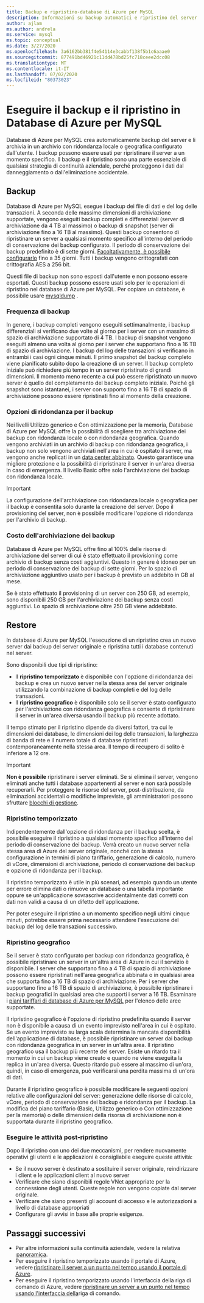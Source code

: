 ```yaml
---
title: Backup e ripristino-database di Azure per MySQL
description: Informazioni su backup automatici e ripristino del server Database di Azure per MySQL.
author: ajlam
ms.author: andrela
ms.service: mysql
ms.topic: conceptual
ms.date: 3/27/2020
ms.openlocfilehash: 3a6162bb381f4e54114e3cabbf138f5b1c6aaae0
ms.sourcegitcommit: 877491bd46921c11dd478bd25fc718ceee2dcc08
ms.translationtype: MT
ms.contentlocale: it-IT
ms.lasthandoff: 07/02/2020
ms.locfileid: "80373023"
---
```

# <a name="backup-and-restore-in-azure-database-for-mysql"></a>Eseguire il backup e il ripristino in Database di Azure per MySQL

Database di Azure per MySQL crea automaticamente backup del server e li archivia in un archivio con ridondanza locale o geografica configurato dall'utente. I backup possono essere usati per ripristinare il server a un momento specifico. Il backup e il ripristino sono una parte essenziale di qualsiasi strategia di continuità aziendale, perché proteggono i dati dal danneggiamento o dall'eliminazione accidentale.

## <a name="backups"></a>Backup

Database di Azure per MySQL esegue i backup dei file di dati e del log delle transazioni. A seconda delle massime dimensioni di archiviazione supportate, vengono eseguiti backup completi e differenziali (server di archiviazione da 4 TB al massimo) o backup di snapshot (server di archiviazione fino a 16 TB al massimo). Questi backup consentono di ripristinare un server a qualsiasi momento specifico all'interno del periodo di conservazione dei backup configurato. Il periodo di conservazione dei backup predefinito è di sette giorni. [Facoltativamente, è possibile configurarlo](howto-restore-server-portal.md#set-backup-configuration) fino a 35 giorni. Tutti i backup vengono crittografati con crittografia AES a 256 bit.

Questi file di backup non sono esposti dall'utente e non possono essere esportati. Questi backup possono essere usati solo per le operazioni di ripristino nel database di Azure per MySQL. Per copiare un database, è possibile usare [mysqldump](concepts-migrate-dump-restore.md) .

### <a name="backup-frequency"></a>Frequenza di backup

In genere, i backup completi vengono eseguiti settimanalmente, i backup differenziali si verificano due volte al giorno per i server con un massimo di spazio di archiviazione supportato di 4 TB. I backup di snapshot vengono eseguiti almeno una volta al giorno per i server che supportano fino a 16 TB di spazio di archiviazione. I backup del log delle transazioni si verificano in entrambi i casi ogni cinque minuti. Il primo snapshot del backup completo viene pianificato subito dopo la creazione di un server. Il backup completo iniziale può richiedere più tempo in un server ripristinato di grandi dimensioni. Il momento meno recente a cui può essere ripristinato un nuovo server è quello del completamento del backup completo iniziale. Poiché gli snapshot sono istantanei, i server con supporto fino a 16 TB di spazio di archiviazione possono essere ripristinati fino al momento della creazione.

### <a name="backup-redundancy-options"></a>Opzioni di ridondanza per il backup

Nei livelli Utilizzo generico e Con ottimizzazione per la memoria, Database di Azure per MySQL offre la possibilità di scegliere tra archiviazione dei backup con ridondanza locale o con ridondanza geografica. Quando vengono archiviati in un archivio di backup con ridondanza geografica, i backup non solo vengono archiviati nell'area in cui è ospitato il server, ma vengono anche replicati in un [data center abbinato](https://docs.microsoft.com/azure/best-practices-availability-paired-regions). Questo garantisce una migliore protezione e la possibilità di ripristinare il server in un'area diversa in caso di emergenza. Il livello Basic offre solo l'archiviazione dei backup con ridondanza locale.

> [!IMPORTANT]
> La configurazione dell'archiviazione con ridondanza locale o geografica per il backup è consentita solo durante la creazione del server. Dopo il provisioning del server, non è possibile modificare l'opzione di ridondanza per l'archivio di backup.

### <a name="backup-storage-cost"></a>Costo dell'archiviazione dei backup

Database di Azure per MySQL offre fino al 100% delle risorse di archiviazione del server di cui è stato effettuato il provisioning come archivio di backup senza costi aggiuntivi. Questo in genere è idoneo per un periodo di conservazione dei backup di sette giorni. Per lo spazio di archiviazione aggiuntivo usato per i backup è previsto un addebito in GB al mese.

Se è stato effettuato il provisioning di un server con 250 GB, ad esempio, sono disponibili 250 GB per l'archiviazione dei backup senza costi aggiuntivi. Lo spazio di archiviazione oltre 250 GB viene addebitato.

## <a name="restore"></a>Restore

In database di Azure per MySQL l'esecuzione di un ripristino crea un nuovo server dai backup del server originale e ripristina tutti i database contenuti nel server.

Sono disponibili due tipi di ripristino:

- Il **ripristino temporizzato** è disponibile con l'opzione di ridondanza dei backup e crea un nuovo server nella stessa area del server originale utilizzando la combinazione di backup completi e del log delle transazioni.
- Il **ripristino geografico** è disponibile solo se il server è stato configurato per l'archiviazione con ridondanza geografica e consente di ripristinare il server in un'area diversa usando il backup più recente adottato.

Il tempo stimato per il ripristino dipende da diversi fattori, tra cui le dimensioni dei database, le dimensioni dei log delle transazioni, la larghezza di banda di rete e il numero totale di database ripristinati contemporaneamente nella stessa area. Il tempo di recupero di solito è inferiore a 12 ore.

> [!IMPORTANT]
> **Non è possibile** ripristinare i server eliminati. Se si elimina il server, vengono eliminati anche tutti i database appartenenti al server e non sarà possibile recuperarli. Per proteggere le risorse del server, post-distribuzione, da eliminazioni accidentali o modifiche impreviste, gli amministratori possono sfruttare [blocchi di gestione](https://docs.microsoft.com/azure/azure-resource-manager/resource-group-lock-resources).

### <a name="point-in-time-restore"></a>Ripristino temporizzato

Indipendentemente dall'opzione di ridondanza per il backup scelta, è possibile eseguire il ripristino a qualsiasi momento specifico all'interno del periodo di conservazione dei backup. Verrà creato un nuovo server nella stessa area di Azure del server originale, nonché con la stessa configurazione in termini di piano tariffario, generazione di calcolo, numero di vCore, dimensioni di archiviazione, periodo di conservazione dei backup e opzione di ridondanza per il backup.

Il ripristino temporizzato è utile in più scenari, ad esempio quando un utente per errore elimina dati o rimuove un database o una tabella importante oppure se un'applicazione sovrascrive accidentalmente dati corretti con dati non validi a causa di un difetto dell'applicazione.

Per poter eseguire il ripristino a un momento specifico negli ultimi cinque minuti, potrebbe essere prima necessario attendere l'esecuzione del backup del log delle transazioni successivo.

### <a name="geo-restore"></a>Ripristino geografico

Se il server è stato configurato per backup con ridondanza geografica, è possibile ripristinare un server in un'altra area di Azure in cui il servizio è disponibile. I server che supportano fino a 4 TB di spazio di archiviazione possono essere ripristinati nell'area geografica abbinata o in qualsiasi area che supporta fino a 16 TB di spazio di archiviazione. Per i server che supportano fino a 16 TB di spazio di archiviazione, è possibile ripristinare i backup geografici in qualsiasi area che supporti i server a 16 TB. Esaminare i [piani tariffari di database di Azure per MySQL](concepts-pricing-tiers.md) per l'elenco delle aree supportate.

Il ripristino geografico è l'opzione di ripristino predefinita quando il server non è disponibile a causa di un evento imprevisto nell'area in cui è ospitato. Se un evento imprevisto su larga scala determina la mancata disponibilità dell'applicazione di database, è possibile ripristinare un server dai backup con ridondanza geografica in un server in un'altra area. Il ripristino geografico usa il backup più recente del server. Esiste un ritardo tra il momento in cui un backup viene creato e quando ne viene eseguita la replica in un'area diversa. Questo ritardo può essere al massimo di un'ora, quindi, in caso di emergenza, può verificarsi una perdita massima di un'ora di dati.

Durante il ripristino geografico è possibile modificare le seguenti opzioni relative alle configurazioni del server: generazione delle risorse di calcolo, vCore, periodo di conservazione dei backup e ridondanza per il backup. La modifica del piano tariffario (Basic, Utilizzo generico o Con ottimizzazione per la memoria) o delle dimensioni della risorsa di archiviazione non è supportata durante il ripristino geografico.

### <a name="perform-post-restore-tasks"></a>Eseguire le attività post-ripristino

Dopo il ripristino con uno dei due meccanismi, per rendere nuovamente operativi gli utenti e le applicazioni è consigliabile eseguire queste attività:

- Se il nuovo server è destinato a sostituire il server originale, reindirizzare i client e le applicazioni client al nuovo server
- Verificare che siano disponibili regole VNet appropriate per la connessione degli utenti. Queste regole non vengono copiate dal server originale.
- Verificare che siano presenti gli account di accesso e le autorizzazioni a livello di database appropriati
- Configurare gli avvisi in base alle proprie esigenze.

## <a name="next-steps"></a>Passaggi successivi

- Per altre informazioni sulla continuità aziendale, vedere la relativa  [panoramica](concepts-business-continuity.md).
- Per eseguire il ripristino temporizzato usando il portale di Azure, vedere [ripristinare il server a un punto nel tempo usando il portale di Azure](howto-restore-server-portal.md).
- Per eseguire il ripristino temporizzato usando l'interfaccia della riga di comando di Azure, vedere [ripristinare un server a un punto nel tempo usando l'interfaccia della](howto-restore-server-cli.md)riga di comando.
